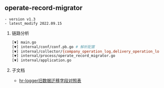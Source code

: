 ## operate-record-migrator

```text
- version v1.3
- latest_modify 2022.09.15
```

1. 链路分析

    ```bash
    [▼] main.go
    [▼] internal/conf/conf.pb.go # 解析配置
    [▼] internal/collector/{company_operation_log,delivery_operation_log,intern_operation_log}.go # 加载采集器
    [▼] internal/process/operate_record_migrator.go
    [▼] internal/application.go
    ```

2. 子文档
   - [hr-logger旧数据迁移字段对照表](https://mshare.feishu.cn/sheets/shtcnbP0hI3KHistaWdVeSYVLye)